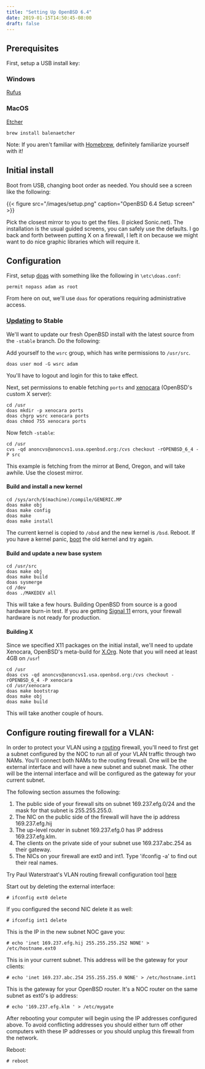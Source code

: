 ```yaml
---
title: "Setting Up OpenBSD 6.4"
date: 2019-01-15T14:50:45-08:00
draft: false
---
```


## Prerequisites

First, setup a USB install key:

### Windows

[Rufus]

### MacOS

[Etcher]
```
brew install balenaetcher
```

Note: If you aren't familiar with [Homebrew], definitely familiarize yourself
with it!

## Initial install

Boot from USB, changing boot order as needed. You should see a screen like
the following:

{{< figure src="/images/setup.png" caption="OpenBSD 6.4 Setup screen" >}}

Pick the closest mirror to you to get the files. (I picked Sonic.net).
The installation is the usual guided screens, you can safely use the defaults.
I go back and forth between putting X on a firewall, I left it on because
we might want to do nice graphic libraries which will require it.

## Configuration

First, setup [doas] with something like the following in `\etc\doas.conf`:

```
permit nopass adam as root
```

From here on out, we'll use `doas` for operations requiring administrative
access.

### [Updating] to Stable

We'll want to update our fresh OpenBSD install with the latest source from the
`-stable` branch. Do the following:

Add yourself to the `wsrc` group, which has write permissions to `/usr/src`.
```
doas user mod -G wsrc adam
```
You'll have to logout and login for this to take effect.

Next, set permissions to enable fetching `ports` and [xenocara] (OpenBSD's
custom X server):

```
cd /usr
doas mkdir -p xenocara ports
doas chgrp wsrc xenocara ports
doas chmod 755 xenocara ports
```
Now fetch `-stable`:
```
cd /usr
cvs -qd anoncvs@anoncvs1.usa.openbsd.org:/cvs checkout -rOPENBSD_6_4 -P src
```
This example is fetching from the mirror at Bend, Oregon, and will take awhile.
Use the closest mirror.

#### Build and install a new kernel

```
cd /sys/arch/$(machine)/compile/GENERIC.MP
doas make obj
doas make config
doas make
doas make install
```

The current kernel is copied to `/obsd` and the new kernel is `/bsd`. Reboot.
If you have a kernel panic, [boot] the old kernel and try again.

#### Build and update a new base system

```
cd /usr/src
doas make obj
doas make build
doas sysmerge
cd /dev
doas ./MAKEDEV all
```
This will take a few hours. Building OpenBSD from source is a good hardware
burn-in test. If you are getting [Signal 11] errors, your firewall hardware is
not ready for production.

#### Building X

Since we specified X11 packages on the initial install, we'll need to update
Xenocara, OpenBSD's meta-build for [X.Org]. Note that you will need at least
4GB on `/usr`!

```
cd /usr
doas cvs -qd anoncvs@anoncvs1.usa.openbsd.org:/cvs checkout -rOPENBSD_6_4 -P xenocara
cd /usr/xenocara
doas make bootstrap
doas make obj
doas make build
```
This will take another couple of hours.

## Configure routing firewall for a VLAN:

In order to protect your VLAN using a [routing] firewall, you'll need to first get a subnet configured by the NOC to run all of your VLAN traffic through two NAMs. You'll connect both NAMs to the routing firewall. One will be the external interface and will have a new subnet and subnet mask. The other will be the internal interface and will be configured as the gateway for your current subnet.

The following section assumes the following:

1. The public side of your firewall sits on subnet 169.237.efg.0/24 and the mask for that subnet is 255.255.255.0.
2. The NIC on the public side of the firewall will have the ip address 169.237.efg.hij
3. The up-level router in subnet 169.237.efg.0 has IP address 169.237.efg.klm.
4. The clients on the private side of your subnet use 169.237.abc.254 as their gateway.
5. The NICs on your firewall are ext0 and int1. Type 'ifconfig -a' to find out their real names.

Try Paul Waterstraat's VLAN routing firewall configuration tool [here][PaulGeoTool]

Start out by deleting the external interface:
```
# ifconfig ext0 delete
```

If you configured the second NIC delete it as well:
```
# ifconfig int1 delete
```

This is the IP in the new subnet NOC gave you:
```
# echo 'inet 169.237.efg.hij 255.255.255.252 NONE' > /etc/hostname.ext0
```

This is in your current subnet. This address will be the gateway for your clients:
```
# echo 'inet 169.237.abc.254 255.255.255.0 NONE' > /etc/hostname.int1
```

This is the gateway for your OpenBSD router. It's a NOC router on the same subnet as ext0's ip address:
```
# echo '169.237.efg.klm ' > /etc/mygate
```

After rebooting your computer will begin using the IP addresses configured above. To avoid conflicting addresses you should either turn off other computers with these IP addresses or you should unplug this firewall from the network.

Reboot:
```
# reboot
```


[Rufus]: https://rufus.ie/en_IE.html
[Etcher]: https://www.balena.io/etcher/
[Homebrew]: https://brew.sh
[doas]: https://man.openbsd.org/doas
[Updating]: https://www.openbsd.org/faq/faq5.html
[xenocara]: https://github.com/openbsd/xenocara
[X.org]: https://www.x.org/wiki/
[Signal 11]: https://www.bitwizard.nl/sig11/
[boot]: https://man.openbsd.org/boot.8
[routing]: https://www.openbsd.org/faq/pf/example1.html
[PaulGeoTool]: http://computing.geology.ucdavis.edu/security/openbsd_routing_firewall-worksheet.php
